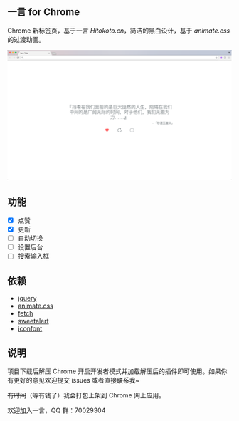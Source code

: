 ## 一言 for Chrome

Chrome 新标签页，基于一言 _Hitokoto.cn_，简洁的黑白设计，基于 _animate.css_ 的过渡动画。

![](https://raw.githubusercontent.com/isecret/img/master/C1EE22986D70A92A8959BBDDF2B1FC02.png)

## 功能

- [x] 点赞
- [x] 更新
- [ ] 自动切换
- [ ] 设置后台
- [ ] 搜索输入框

## 依赖

- [jquery](https://github.com/jquery/jquery)
- [animate.css](https://github.com/daneden/animate.css)
- [fetch](https://github.com/github/fetch)
- [sweetalert](https://github.com/t4t5/sweetalert)
- [iconfont](http://iconfont.cn/)

## 说明

项目下载后解压 Chrome 开启开发者模式并加载解压后的插件即可使用。如果你有更好的意见欢迎提交 issues 或者直接联系我~

~~有时间~~（等有钱了）我会打包上架到 Chrome 网上应用。

欢迎加入一言，QQ 群：70029304
